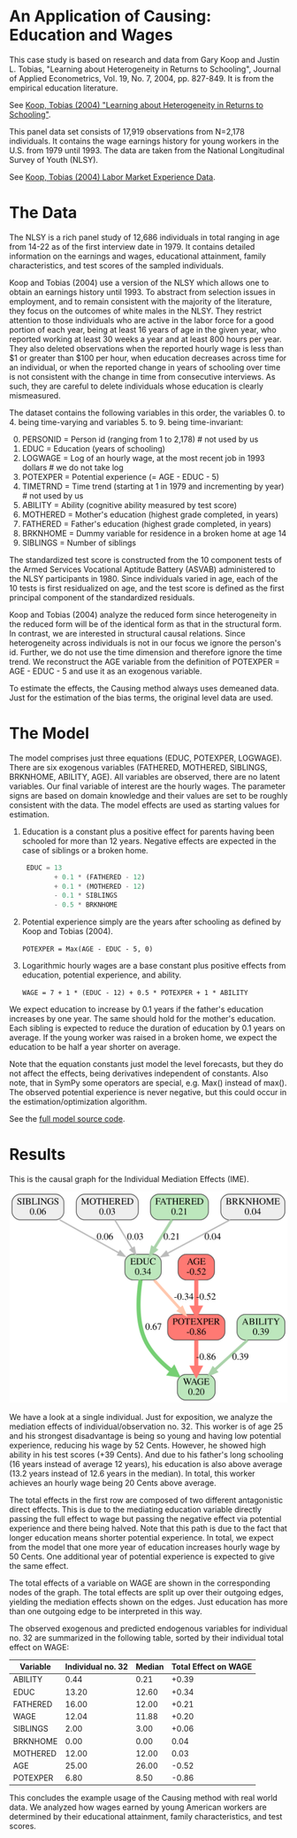 # An Application of Causing: Education and Wages

This case study is based on research and data from Gary Koop and Justin L. Tobias, "Learning about Heterogeneity in Returns to Schooling", Journal of Applied Econometrics, Vol. 19, No. 7, 2004, pp. 827-849. It is from the empirical education literature.

See [Koop, Tobias (2004) "Learning about Heterogeneity in Returns to Schooling"](https://www.economics.uci.edu/files/docs/workingpapers/2001-02/Tobias-07.pdf).

This panel data set consists of 17,919 observations from N=2,178 individuals. It contains the wage earnings history for young workers in the U.S. from 1979 until 1993. The data are taken from the National Longitudinal Survey of Youth (NLSY).

See [Koop, Tobias (2004) Labor Market Experience Data](http://people.stern.nyu.edu/wgreene/Econometrics/PanelDataSets.htm).

# The Data

The NLSY is a rich panel study of 12,686 individuals in total ranging in
age from 14-22 as of the first interview date in 1979. It contains detailed
information on the earnings and wages, educational attainment, family
characteristics, and test scores of the sampled individuals.

Koop and Tobias (2004) use a version of the NLSY which allows one to obtain an earnings history until 1993. To abstract from selection issues in employment, and to remain consistent with the majority of the literature, they focus on the outcomes of white males in the NLSY. They restrict attention to those individuals who are active in the labor force for a good portion of each year, being at least 16 years of age in the given year, who reported working at least 30 weeks a year and at least 800 hours per year. They also deleted observations when the reported hourly wage is less than $1 or greater than $100 per hour, when education decreases across time for an individual, or when the reported change in years of schooling over time is not consistent with the change in time from consecutive interviews. As such, they are careful to delete individuals whose education is clearly mismeasured.   

The dataset contains the following variables in this order, the variables 0. to 4. being time-varying and variables 5. to 9. being time-invariant:

0. PERSONID = Person id (ranging from 1 to 2,178)                           # not used by us
1. EDUC = Education (years of schooling)
2. LOGWAGE  = Log of an hourly wage, at the most recent job in 1993 dollars # we do not take log
3. POTEXPER = Potential experience (= AGE - EDUC - 5)
4. TIMETRND = Time trend (starting at 1 in 1979 and incrementing by year)   # not used by us
5. ABILITY = Ability (cognitive ability measured by test score)
6. MOTHERED = Mother's education (highest grade completed, in years)
7. FATHERED = Father's education (highest grade completed, in years)
8. BRKNHOME = Dummy variable for residence in a broken home at age 14
9. SIBLINGS = Number of siblings

The standardized test score is constructed from the 10 component tests of the Armed Services Vocational Aptitude Battery (ASVAB) administered to the NLSY participants in 1980. Since individuals varied in age, each of the 10 tests is first residualized on age, and the test score is defined as the first principal component of the standardized residuals.

Koop and Tobias (2004) analyze the reduced form since heterogeneity in the reduced form will be of the identical form as that in the structural form. In contrast, we are interested in structural causal relations. Since heterogeneity across individuals is not in our focus we ignore the person's id. Further, we do not use the time dimension and therefore ignore the time trend. We reconstruct the AGE variable from the definition of POTEXPER = AGE - EDUC - 5 and use it as an exogenous variable.

To estimate the effects, the Causing method always uses demeaned data. Just for the estimation of the bias terms, the original level data are used.

# The Model

The model comprises just three equations (EDUC, POTEXPER, LOGWAGE). There are six exogenous variables (FATHERED, MOTHERED, SIBLINGS, BRKNHOME, ABILITY, AGE). All variables are observed, there are no latent variables. Our final variable of interest are the hourly wages. The parameter signs are based on domain knowledge and their values are set to be roughly consistent with the data. The model effects are used as starting values for estimation.

1. Education is a constant plus a positive effect for parents having been schooled for more than 12 years. Negative effects are expected in the case of siblings or a broken home.

   ```python
    EDUC = 13
           + 0.1 * (FATHERED - 12)
           + 0.1 * (MOTHERED - 12)
           - 0.1 * SIBLINGS
           - 0.5 * BRKNHOME
   ```

2. Potential experience simply are the years after schooling as defined by Koop and Tobias (2004).

   `POTEXPER = Max(AGE - EDUC - 5, 0)`

3. Logarithmic hourly wages are a base constant plus positive effects from education, potential experience, and ability.

   `WAGE = 7 + 1 * (EDUC - 12) + 0.5 * POTEXPER + 1 * ABILITY`

We expect education to increase by 0.1 years if the father's education increases by one year. The same should hold for the mother's education. Each sibling is expected to reduce the duration of education by 0.1 years on average. If the young worker was raised in a broken home, we expect the education to be half a year shorter on average.

Note that the equation constants just model the level forecasts, but they do not affect the effects, being derivatives independent of constants. Also note, that in SymPy some operators are special, e.g. Max() instead of max(). The observed potential experience is never negative, but this could occur
in the estimation/optimization algorithm. 

See the [full model source code](https://github.com/realrate/Causing/blob/develop/causing/examples/models.py#L79-L160).

# Results

This is the causal graph for the Individual Mediation Effects (IME). 

![Individual Mediation Effects (IME)](../images_education/IME_32.svg)

We have a look at a single individual. Just for exposition, we analyze the mediation effects of individual/observation no. 32. This worker is of age 25 and his strongest disadvantage is being so young and having low potential experience, reducing his wage by 52 Cents. However, he showed high ability in his test scores (+39 Cents). And due to his father's long schooling (16 years instead of average 12 years), his education is also above average (13.2 years instead of 12.6 years in the median). In total, this worker achieves an hourly wage being 20 Cents above average. 

The total effects in the first row are composed of two different antagonistic direct effects. This is due to the mediating education variable directly passing the full effect to wage but passing the negative effect via potential experience and there being halved. Note that this path is due to the fact that longer education means shorter potential experience. In total, we expect from the model that one more year of education increases hourly wage by 50 Cents. One additional year of potential experience is expected to give the same effect.

The total effects of a variable on WAGE are shown in the corresponding nodes of the graph. The total effects are split up over their outgoing edges, yielding the mediation effects shown on the edges. Just education has more than one outgoing edge to be interpreted in this way.

The observed exogenous and predicted endogenous variables for individual no. 32 are summarized in the following table, sorted by their individual total effect on WAGE:

Variable | Individual no. 32 | Median | Total Effect on WAGE
--- | --- | --- | ---
ABILITY | 0.44 | 0.21 | +0.39
EDUC | 13.20 | 12.60 | +0.34
FATHERED | 16.00 | 12.00 | +0.21
WAGE | 12.04 | 11.88 | +0.20
SIBLINGS | 2.00 | 3.00 | +0.06
BRKNHOME | 0.00 | 0.00 | 0.04
MOTHERED | 12.00 | 12.00 | 0.03
AGE | 25.00 | 26.00 | -0.52
POTEXPER | 6.80 | 8.50 | -0.86

This concludes the example usage of the Causing method with real world data. We analyzed how wages earned by young American workers are determined by their educational attainment, family characteristics, and test scores. 
